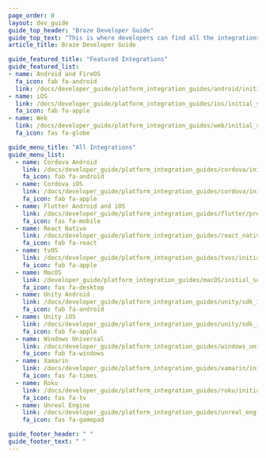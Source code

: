 ```yaml
---
page_order: 0
layout: dev_guide
guide_top_header: "Braze Developer Guide"
guide_top_text: "This is where developers can find all the integrations available with Braze. You can also use the <a href='/docs/api/basics/'>REST API Guide</a>."
article_title: Braze Developer Guide

guide_featured_title: "Featured Integrations"
guide_featured_list:
- name: Android and FireOS
  fa_icon: fab fa-android
  link: /docs/developer_guide/platform_integration_guides/android/initial_sdk_setup/android_sdk_integration/
- name: iOS
  link: /docs/developer_guide/platform_integration_guides/ios/initial_sdk_setup/overview/
  fa_icon: fab fa-apple
- name: Web
  link: /docs/developer_guide/platform_integration_guides/web/initial_sdk_setup/
  fa_icon: fas fa-globe

guide_menu_title: "All Integrations"
guide_menu_list:
  - name: Cordova Android
    link: /docs/developer_guide/platform_integration_guides/cordova/initial_sdk_setup/android/
    fa_icon: fab fa-android
  - name: Cordova iOS
    link: /docs/developer_guide/platform_integration_guides/cordova/initial_sdk_setup/ios/
    fa_icon: fab fa-apple
  - name: Flutter Android and iOS
    link: /docs/developer_guide/platform_integration_guides/flutter/preview/
    fa_icon: fas fa-mobile
  - name: React Native
    link: /docs/developer_guide/platform_integration_guides/react_native/react_sdk_setup/
    fa_icon: fab fa-react
  - name: tvOS
    link: /docs/developer_guide/platform_integration_guides/tvos/initial_sdk_setup/
    fa_icon: fab fa-apple  
  - name: MacOS
    link: /developer_guide/platform_integration_guides/macOS/initial_sdk_setup/
    fa_icon: fas fa-desktop  
  - name: Unity Android
    link: /docs/developer_guide/platform_integration_guides/unity/sdk_integration/android/
    fa_icon: fab fa-android  
  - name: Unity iOS
    link: /docs/developer_guide/platform_integration_guides/unity/sdk_integration/ios/
    fa_icon: fab fa-apple
  - name: Windows Universal
    link: /docs/developer_guide/platform_integration_guides/windows_universal/initial_sdk_setup/
    fa_icon: fab fa-windows
  - name: Xamarin
    link: /docs/developer_guide/platform_integration_guides/xamarin/initial_sdk_setup/
    fa_icon: fas fa-times
  - name: Roku
    link: /docs/developer_guide/platform_integration_guides/roku/initial_sdk_setup/
    fa_icon: fas fa-tv
  - name: Unreal Engine
    link: /docs/developer_guide/platform_integration_guides/unreal_engine/initial_sdk_setup/
    fa_icon: fas fa-gamepad

guide_footer_header: " "
guide_footer_text: " "
---
```


